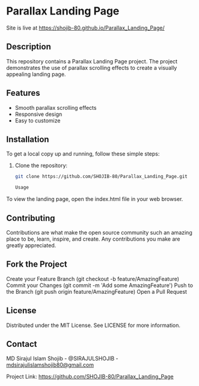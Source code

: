 
# Parallax Landing Page
Site is live at https://shojib-80.github.io/Parallax_Landing_Page/

## Description
This repository contains a Parallax Landing Page project. The project demonstrates the use of parallax scrolling effects to create a visually appealing landing page. 

## Features
- Smooth parallax scrolling effects
- Responsive design
- Easy to customize

## Installation
To get a local copy up and running, follow these simple steps:

1. Clone the repository:
   ```sh
   git clone https://github.com/SHOJIB-80/Parallax_Landing_Page.git

   Usage
To view the landing page, open the index.html file in your web browser.

## Contributing
Contributions are what make the open source community such an amazing place to be, learn, inspire, and create. Any contributions you make are greatly appreciated.

## Fork the Project
Create your Feature Branch (git checkout -b feature/AmazingFeature)
Commit your Changes (git commit -m 'Add some AmazingFeature')
Push to the Branch (git push origin feature/AmazingFeature)
Open a Pull Request
## License
Distributed under the MIT License. See LICENSE for more information.

## Contact
MD Sirajul Islam Shojib - @SIRAJULSHOJIB - mdsirajulislamshojib80@gmail.com

Project Link: https://github.com/SHOJIB-80/Parallax_Landing_Page
